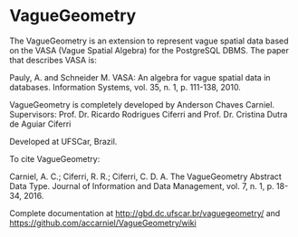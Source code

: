 # VagueGeometry
The VagueGeometry is an extension to represent vague spatial data based on the VASA (Vague Spatial Algebra) for the PostgreSQL DBMS. The paper that describes VASA is:

Pauly, A. and Schneider M. VASA: An algebra for vague spatial data in databases. Information Systems, vol. 35, n. 1, p. 111-138, 2010.

VagueGeometry is completely developed by Anderson Chaves Carniel.
Supervisors: Prof. Dr. Ricardo Rodrigues Ciferri and Prof. Dr. Cristina Dutra de Aguiar Ciferri

Developed at UFSCar, Brazil.

To cite VagueGeometry:

Carniel, A. C.; Ciferri, R. R.; Ciferri, C. D. A. The VagueGeometry Abstract Data Type. Journal of Information and Data Management, vol. 7, n. 1, p. 18-34, 2016.

Complete documentation at http://gbd.dc.ufscar.br/vaguegeometry/ and https://github.com/accarniel/VagueGeometry/wiki
